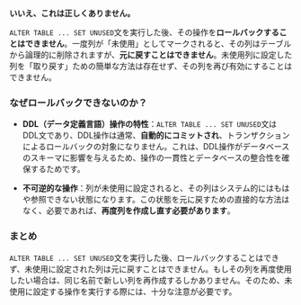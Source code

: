 **いいえ、これは正しくありません。**

`ALTER TABLE ... SET UNUSED`文を実行した後、その操作を**ロールバックすることはできません**。一度列が「未使用」としてマークされると、その列はテーブルから論理的に削除されますが、**元に戻すことはできません**。未使用列に設定した列を「取り戻す」ための簡単な方法は存在せず、その列を再び有効にすることはできません。

### なぜロールバックできないのか？

- **DDL（データ定義言語）操作の特性**：`ALTER TABLE ... SET UNUSED`文はDDL文であり、DDL操作は通常、**自動的にコミットされ**、トランザクションによるロールバックの対象になりません。これは、DDL操作がデータベースのスキーマに影響を与えるため、操作の一貫性とデータベースの整合性を確保するためです。

- **不可逆的な操作**：列が未使用に設定されると、その列はシステム的にはもはや参照できない状態になります。この状態を元に戻すための直接的な方法はなく、必要であれば、**再度列を作成し直す必要があります**。

### まとめ

`ALTER TABLE ... SET UNUSED`文を実行した後、ロールバックすることはできず、未使用に設定された列は元に戻すことはできません。もしその列を再度使用したい場合は、同じ名前で新しい列を再作成するしかありません。そのため、未使用に設定する操作を実行する際には、十分な注意が必要です。
